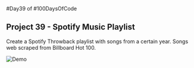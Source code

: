 #Day39 of #100DaysOfCode


## Project 39 - Spotify Music Playlist
Create a Spotify Throwback playlist with songs from a certain year. Songs web scraped from Billboard Hot 100. 

![Demo](https://github.com/A3AJAGBE/MusicPlaylist/blob/main/music-throwback.gif)
